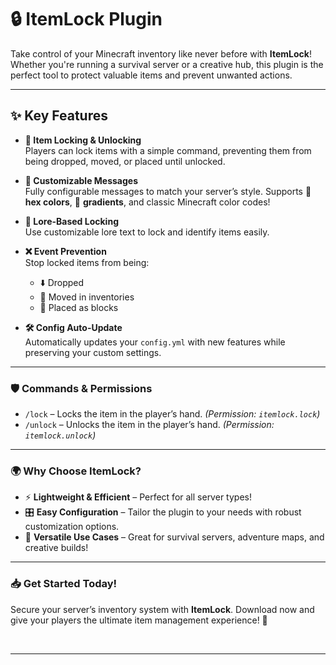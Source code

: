 <h1><strong>🔒 ItemLock Plugin</strong></h1>
<p>Take control of your Minecraft inventory like never before with <strong>ItemLock</strong>! Whether you're running a survival server or a creative hub, this plugin is the perfect tool to protect valuable items and prevent unwanted actions.</p>
<hr />
<h2><strong>✨ Key Features</strong></h2>
<ul>
<li>
<p><strong>🔐 Item Locking &amp; Unlocking</strong><br />Players can lock items with a simple command, preventing them from being dropped, moved, or placed until unlocked.</p>
</li>
<li>
<p><strong>🎨 Customizable Messages</strong><br />Fully configurable messages to match your server&rsquo;s style. Supports 🎨 <strong>hex colors</strong>, 🌈 <strong>gradients</strong>, and classic Minecraft color codes!</p>
</li>
<li>
<p><strong>📜 Lore-Based Locking</strong><br />Use customizable lore text to lock and identify items easily.</p>
</li>
<li>
<p><strong>❌ Event Prevention</strong><br />Stop locked items from being:</p>
<ul>
<li>⬇️ Dropped</li>
<li>🔄 Moved in inventories</li>
<li>🧱 Placed as blocks</li>
</ul>
</li>
<li>
<p><strong>🛠️ Config Auto-Update</strong><br />Automatically updates your <code>config.yml</code> with new features while preserving your custom settings.</p>
</li>
</ul>
<hr />
<h3><strong>🛡️ Commands &amp; Permissions</strong></h3>
<ul>
<li><code>/lock</code> &ndash; Locks the item in the player&rsquo;s hand. <em>(Permission: <code>itemlock.lock</code>)</em></li>
<li><code>/unlock</code> &ndash; Unlocks the item in the player&rsquo;s hand. <em>(Permission: <code>itemlock.unlock</code>)</em></li>
</ul>
<hr />
<h3><strong>🌍 Why Choose ItemLock?</strong></h3>
<ul>
<li>⚡ <strong>Lightweight &amp; Efficient</strong> &ndash; Perfect for all server types!</li>
<li>🎛️ <strong>Easy Configuration</strong> &ndash; Tailor the plugin to your needs with robust customization options.</li>
<li>🏰 <strong>Versatile Use Cases</strong> &ndash; Great for survival servers, adventure maps, and creative builds!</li>
</ul>
<hr />
<h3><strong>📥 Get Started Today!</strong></h3>
<p>Secure your server&rsquo;s inventory system with <strong>ItemLock</strong>. Download now and give your players the ultimate item management experience! 🎉</p>
<p>&nbsp;</p>
<hr />
<p>&nbsp;</p>
